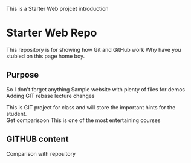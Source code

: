 This is a 
Starter Web projcet 
introduction
# Starter Web Repo

This repository is for showing how Git and GitHub work
Why have you stubled on this page home boy.

## Purpose
So I don't forget anything
Sample website with plenty of files for demos
Adding GIT rebase lecture changes

This is GIT project for class and will store the important hints for the student.\
Get comparisoon 
This is one of the most entertaining courses
## GITHUB content
Comparison with repository
